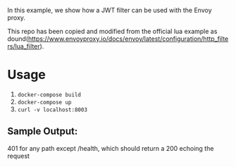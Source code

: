 In this example, we show how a JWT filter can be used with the Envoy
proxy.

This repo has been copied and modified from the official lua example as dound(https://www.envoyproxy.io/docs/envoy/latest/configuration/http_filters/lua_filter).

# Usage
1. `docker-compose build`
2. `docker-compose up`
3. `curl -v localhost:8003`

## Sample Output:

401 for any path except /health, which should return a 200 echoing the request